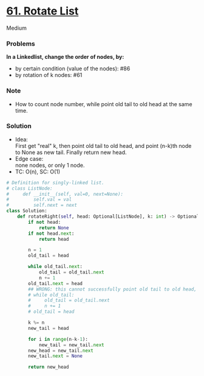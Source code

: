 # [61. Rotate List](https://leetcode.com/problems/rotate-list/description/?envType=study-plan-v2&envId=top-interview-150)

Medium

### Problems
**In a Linkedlist, change the order of nodes, by:**
- by certain condition (value of the nodes): #86
- by rotation of k nodes: #61

### Note
- How to count node number, while point old tail to old head at the same time.

### Solution
- Idea:\
  First get "real" k, then point old tail to old head, and point (n-k)th node to None as new tail. Finally return new head.
- Edge case:\
  none nodes, or only 1 node.
- TC: O(n), SC: O(1)
```python
# Definition for singly-linked list.
# class ListNode:
#     def __init__(self, val=0, next=None):
#         self.val = val
#         self.next = next
class Solution:
    def rotateRight(self, head: Optional[ListNode], k: int) -> Optional[ListNode]:
        if not head:
            return None
        if not head.next:
            return head

        n = 1
        old_tail = head

        while old_tail.next:
            old_tail = old_tail.next 
            n += 1
        old_tail.next = head
        ## WRONG: this cannot successfully point old tail to old head, since we get to null node as current node after finishing while loop. 
        # while old_tail:
        #     old_tail = old_tail.next
        #     n += 1
        # old_tail = head

        k %= n
        new_tail = head

        for i in range(n-k-1):
            new_tail = new_tail.next
        new_head = new_tail.next
        new_tail.next = None

        return new_head
```
